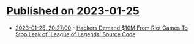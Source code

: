 # [Published on 2023-01-25](index.md)

* [2023-01-25, 20:27:00](https://games.slashdot.org/story/23/01/25/2025222/hackers-demand-10m-from-riot-games-to-stop-leak-of-league-of-legends-source-code?utm_source=rss1.0mainlinkanon&utm_medium=feed) - [Hackers Demand $10M From Riot Games To Stop Leak of 'League of Legends' Source Code](https://games.slashdot.org/story/23/01/25/2025222/hackers-demand-10m-from-riot-games-to-stop-leak-of-league-of-legends-source-code?utm_source=rss1.0mainlinkanon&utm_medium=feed)
